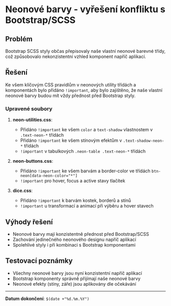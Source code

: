# Neonové barvy - vyřešení konfliktu s Bootstrap/SCSS

## Problém
Bootstrap SCSS styly občas přepisovaly naše vlastní neonové barevné třídy, což způsobovalo nekonzistentní vzhled komponent napříč aplikací.

## Řešení
Ke všem klíčovým CSS pravidlům v neonových utility třídách a komponentách bylo přidáno `!important`, aby bylo zajištěno, že naše vlastní neonové barvy budou mít vždy přednost před Bootstrap styly.

### Upravené soubory

1. **neon-utilities.css**:
   - Přidáno `!important` ke všem `color` a `text-shadow` vlastnostem v `.text-neon-*` třídách
   - Přidáno `!important` ke všem stínovým efektům v `.text-shadow-neon-*` třídách
   - `!important` v tabulkových `.neon-table .text-neon-*` třídách

2. **neon-buttons.css**:
   - Přidáno `!important` ke všem barvám a border-color ve třídách `btn-neon[data-neon-color="*"]`
   - `!important` pro hover, focus a active stavy tlačítek

3. **dice.css**:
   - Přidáno `!important` k barvám kostek, borderů a stínů
   - `!important` u transformací a animací při výběru a hover stavech

## Výhody řešení
- Neonové barvy mají konzistentně přednost před Bootstrap/SCSS
- Zachování jedinečného neonového designu napříč aplikací
- Spolehlivé styly i při kombinaci s Bootstrap komponentami

## Testovací poznámky
- Všechny neonové barvy jsou nyní konzistentní napříč aplikací
- Bootstrap komponenty správně přijímají naše neonové barvy
- Neonové efekty (stíny, záře) jsou aplikovány dle očekávání

---

**Datum dokončení**: `$(date +"%d.%m.%Y")`
